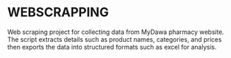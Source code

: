 # WEBSCRAPPING
Web scraping project for collecting data from MyDawa pharmacy website. The script extracts details such as product names, categories, and prices then exports the data into structured formats such as excel for analysis.
